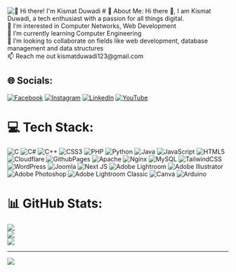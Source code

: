 <img src="https://github.com/kismatTech/trialwebsite/blob/5a9ec2eb7e396a1dad26819b2a30cde48aeb2747/its%20me%20kismat%20duwadi.svg" alt="👋 Hi there! I'm Kismat Duwadi" title="👋 Hi there! I'm Kismat Duwadi" style="max-width: 100%; display: inline-block;" data-target="animated-image.originalImage">
# 💫 About Me:
Hi there 👋, I am Kismat Duwadi, a tech enthusiast with a passion for all things digital.<br>👀 I’m interested in Computer Networks, Web Development<br>🌱 I’m currently learning Computer Engineering<br>💞️ I’m looking to collaborate on fields like web development, database management and data structures<br>📫 Reach me out kismatduwadi123@gmail.com



## 🌐 Socials:
[![Facebook](https://img.shields.io/badge/Facebook-%231877F2.svg?logo=Facebook&logoColor=white)](https://facebook.com/Mr.KismatDuwadi) [![Instagram](https://img.shields.io/badge/Instagram-%23E4405F.svg?logo=Instagram&logoColor=white)](https://instagram.com/mr.kismatduwadi) [![LinkedIn](https://img.shields.io/badge/LinkedIn-%230077B5.svg?logo=linkedin&logoColor=white)](https://linkedin.com/in/mr-kismat-duwadi) [![YouTube](https://img.shields.io/badge/YouTube-%23FF0000.svg?logo=YouTube&logoColor=white)](https://youtube.com/@UCTrQtz46NGVBBF_Lg1J4phw) 

# 💻 Tech Stack:
![C](https://img.shields.io/badge/c-%2300599C.svg?style=for-the-badge&logo=c&logoColor=white) ![C#](https://img.shields.io/badge/c%23-%23239120.svg?style=for-the-badge&logo=c-sharp&logoColor=white) ![C++](https://img.shields.io/badge/c++-%2300599C.svg?style=for-the-badge&logo=c%2B%2B&logoColor=white) ![CSS3](https://img.shields.io/badge/css3-%231572B6.svg?style=for-the-badge&logo=css3&logoColor=white) ![PHP](https://img.shields.io/badge/php-%23777BB4.svg?style=for-the-badge&logo=php&logoColor=white) ![Python](https://img.shields.io/badge/python-3670A0?style=for-the-badge&logo=python&logoColor=ffdd54) ![Java](https://img.shields.io/badge/java-%23ED8B00.svg?style=for-the-badge&logo=openjdk&logoColor=white) ![JavaScript](https://img.shields.io/badge/javascript-%23323330.svg?style=for-the-badge&logo=javascript&logoColor=%23F7DF1E) ![HTML5](https://img.shields.io/badge/html5-%23E34F26.svg?style=for-the-badge&logo=html5&logoColor=white) ![Cloudflare](https://img.shields.io/badge/Cloudflare-F38020?style=for-the-badge&logo=Cloudflare&logoColor=white) ![GithubPages](https://img.shields.io/badge/github%20pages-121013?style=for-the-badge&logo=github&logoColor=white) ![Apache](https://img.shields.io/badge/apache-%23D42029.svg?style=for-the-badge&logo=apache&logoColor=white) ![Nginx](https://img.shields.io/badge/nginx-%23009639.svg?style=for-the-badge&logo=nginx&logoColor=white) ![MySQL](https://img.shields.io/badge/mysql-%2300000f.svg?style=for-the-badge&logo=mysql&logoColor=white) ![TailwindCSS](https://img.shields.io/badge/tailwindcss-%2338B2AC.svg?style=for-the-badge&logo=tailwind-css&logoColor=white) ![WordPress](https://img.shields.io/badge/WordPress-%23117AC9.svg?style=for-the-badge&logo=WordPress&logoColor=white) ![Joomla](https://img.shields.io/badge/joomla-%235091CD.svg?style=for-the-badge&logo=joomla&logoColor=white) ![Next JS](https://img.shields.io/badge/Next-black?style=for-the-badge&logo=next.js&logoColor=white) ![Adobe Lightroom](https://img.shields.io/badge/Adobe%20Lightroom-31A8FF.svg?style=for-the-badge&logo=Adobe%20Lightroom&logoColor=white) ![Adobe Illustrator](https://img.shields.io/badge/adobe%20illustrator-%23FF9A00.svg?style=for-the-badge&logo=adobe%20illustrator&logoColor=white) ![Adobe Photoshop](https://img.shields.io/badge/adobe%20photoshop-%2331A8FF.svg?style=for-the-badge&logo=adobe%20photoshop&logoColor=white) ![Adobe Lightroom Classic](https://img.shields.io/badge/Adobe%20Lightroom%20Classic-31A8FF.svg?style=for-the-badge&logo=Adobe%20Lightroom%20Classic&logoColor=white) ![Canva](https://img.shields.io/badge/Canva-%2300C4CC.svg?style=for-the-badge&logo=Canva&logoColor=white) ![Arduino](https://img.shields.io/badge/-Arduino-00979D?style=for-the-badge&logo=Arduino&logoColor=white)
# 📊 GitHub Stats:
![](https://github-readme-stats.vercel.app/api?username=KismatTech&theme=dark&hide_border=false&include_all_commits=true&count_private=false)<br/>
![](https://github-readme-streak-stats.herokuapp.com/?user=KismatTech&theme=dark&hide_border=false)<br/>
![](https://github-readme-stats.vercel.app/api/top-langs/?username=KismatTech&theme=dark&hide_border=false&include_all_commits=true&count_private=false&layout=compact)

---
[![](https://visitcount.itsvg.in/api?id=KismatTech&icon=0&color=0)](https://visitcount.itsvg.in)


